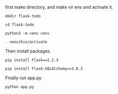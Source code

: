 first make directory, and make vir env and activate it.

    mkdir flask-todo
    
    cd flask-todo

    python3 -m venv venv

    . venv/bin/activate
    
    
Then install packages.
    
    pip install Flask==2.2.3
    
    pip install Flask-SQLAlchemy==3.0.3
    

Finally run app.py
    
    python app.py
